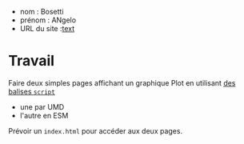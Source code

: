 - nom : Bosetti 
- prénom : ANgelo
- URL du site :[text](https://wondrous-salmiakki-00a8b9.netlify.app/)

# Travail

Faire deux simples pages affichant un graphique Plot en utilisant [des balises `script`](https://observablehq.com/plot/getting-started#plot-in-vanilla-html)

- une par UMD
- l'autre en ESM

Prévoir un `index.html` pour accéder aux deux pages.
